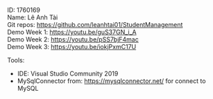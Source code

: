 ID: 1760169<br/>
Name: Lê Anh Tài<br/>
Git repos: https://github.com/leanhtai01/StudentManagement<br/>
Demo Week 1: https://youtu.be/guS37GN_i_A<br/>
Demo Week 2: https://youtu.be/pSS7bjF4mac<br/>
Demo Week 3: https://youtu.be/iokjPxmC17U<br/>

Tools:<br/>
- IDE: Visual Studio Community 2019<br/>
- MySqlConnector from: https://mysqlconnector.net/ for connect to MySQL<br/>
